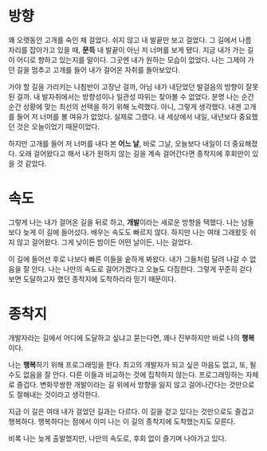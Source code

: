 # 방향

꽤 오랫동안 고개를 숙인 채 걸었다. 쉬지 않고 내 발끝만 보고 걸었다. 그 길에서 나름 자리를 잡아가고 있을 때, **문득** 내 발끝이 아닌 저 너머를 보게 됐다. 지금 내가 가는 길이 어디로 향하고 있는지를 말이다. 그곳엔 내가 원하는 모습이 없었다. 나는 그제야 가던 길을 멈추고 고개를 들어 내가 걸어온 자취를 돌아보았다.

가야 할 길을 가리키는 나침반이 고장난 걸까, 아님 내가 내딛었던 발걸음의 방향이 잘못된 걸까. 내 발자취에서는 방향성이나 일관성 따위는 찾아볼 수 없었다. 분명 나는 순간순간 상황에 맞는 최선의 선택을 하기 위해 노력했다. 아니, 그렇게 생각했다. 내겐 고개를 들어 저 너머를 볼 여유가 없었다. 실제로 그랬다. 내 세상에서 내일, 내년보다 중요했던 것은 오늘이었기 때문이었다.

하지만 고개를 들어 저 너머를 내다 본 **어느 날**, 바로 그날, 오늘보다 내일이 더 중요해졌다. 오래 걸어왔다고 해서 내가 원하지 않는 길을 계속 걸어간다면 종착지에 후회만이 있을 것 같았다.

# 속도

그렇게 나는 내가 걸어온 길을 뒤로 하고, **개발**이라는 새로운 방향을 택했다. 나는 남들보다 늦게 이 길에 들어섰다. 배우는 속도도 빠르지 않다. 하지만 나는 여태 그래왔듯 쉬지 않고 걸어왔다. 그게 낮이든 밤이든 어떤 날이든, 나는 걸었다.

이 길에 들어선 후로 나보다 빠른 이들을 숱하게 봐왔다. 내가 그들처럼 달려 나갈 수 없음을 잘 안다. 나는 나만의 속도로 걸어가겠다고 오늘도 다짐한다. 그렇게 꾸준히 걷다 보면 도달하고자 했던 종착지에 도착하리라 믿기 때문이다.

# 종착지

개발자라는 길에서 어디에 도달하고 싶냐고 묻는다면, 꽤나 진부하지만 바로 나의 **행복**이다.

나는 **행복**하기 위해 프로그래밍을 한다. 최고의 개발자가 되고 싶은 마음도 없고, 또, 될 수도 없음을 잘 안다. 다른 이들과 비교하는 것에 집착하지 않는다. 프로그래밍하는 자체로 즐겁다. 변화무쌍한 개발이라는 길 위에서 방향을 잃지 않고 걸어나간다는 것만으로도 잘해내는 것이라고 생각한다.

지금 이 길은 여태 내가 걸었던 길과는 다르다. 이 길을 걷고 있다는 것만으로도 즐겁고 행복하다. 행복하다는 점에서 이미 나는 이 길의 종착지에 도착했는지도 모른다.

비록 나는 늦게 출발했지만, 나만의 속도로, 후회 없이 즐기며 나아가고 있다.
